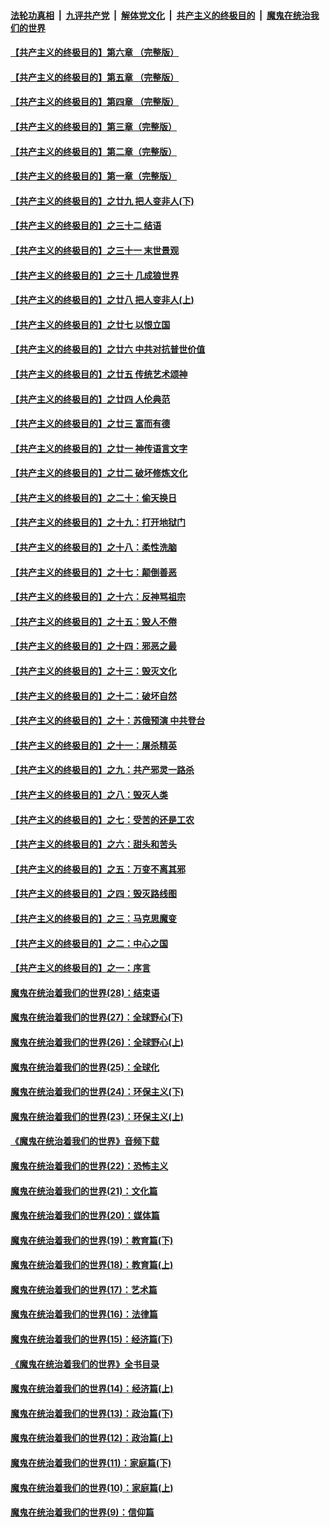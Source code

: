 ####  [法轮功真相](../../../../basic/blob/master/README.md?t=09210539) &nbsp;|&nbsp; [九评共产党](../../../../9ping.md/blob/master/README.md?t=09210539) &nbsp;|&nbsp; [解体党文化](../../../../jtdwh.md/blob/master/README.md?t=09210539)  &nbsp;|&nbsp; [共产主义的终极目的](../../../../gczydzjmd.md/blob/master/README.md?t=09210539) &nbsp;|&nbsp; [魔鬼在统治我们的世界](../../../../mgztzwmdsj.md/blob/master/README.md?t=09210539) 

#### [【共产主义的终极目的】第六章 （完整版）](../pages/nsc422/n11428913.md?t=09210539) 

#### [【共产主义的终极目的】第五章 （完整版）](../pages/nsc422/n11428912.md?t=09210539) 

#### [【共产主义的终极目的】第四章 （完整版）](../pages/nsc422/n11428907.md?t=09210539) 

#### [【共产主义的终极目的】第三章（完整版）](../pages/nsc422/n11428848.md?t=09210539) 

#### [【共产主义的终极目的】第二章（完整版）](../pages/nsc422/n11428831.md?t=09210539) 

#### [【共产主义的终极目的】第一章（完整版）](../pages/nsc422/n11417651.md?t=09210539) 

#### [【共产主义的终极目的】之廿九 把人变非人(下)](../pages/nsc422/n11344140.md?t=09210539) 

#### [【共产主义的终极目的】之三十二 结语](../pages/nsc422/n11360535.md?t=09210539) 

#### [【共产主义的终极目的】之三十一 末世景观](../pages/nsc422/n11351129.md?t=09210539) 

#### [【共产主义的终极目的】之三十 几成狼世界](../pages/nsc422/n11348280.md?t=09210539) 

#### [【共产主义的终极目的】之廿八 把人变非人(上)](../pages/nsc422/n11340492.md?t=09210539) 

#### [【共产主义的终极目的】之廿七 以恨立国](../pages/nsc422/n11336944.md?t=09210539) 

#### [【共产主义的终极目的】之廿六 中共对抗普世价值](../pages/nsc422/n11324785.md?t=09210539) 

#### [【共产主义的终极目的】之廿五 传统艺术颂神](../pages/nsc422/n11296396.md?t=09210539) 

#### [【共产主义的终极目的】之廿四 人伦典范](../pages/nsc422/n11296397.md?t=09210539) 

#### [【共产主义的终极目的】之廿三 富而有德](../pages/nsc422/n11283598.md?t=09210539) 

#### [【共产主义的终极目的】之廿一 神传语言文字](../pages/nsc422/n11263265.md?t=09210539) 

#### [【共产主义的终极目的】之廿二 破坏修炼文化](../pages/nsc422/n11245728.md?t=09210539) 

#### [【共产主义的终极目的】之二十：偷天换日](../pages/nsc422/n11238846.md?t=09210539) 

#### [【共产主义的终极目的】之十九：打开地狱门](../pages/nsc422/n11206376.md?t=09210539) 

#### [【共产主义的终极目的】之十八：柔性洗脑](../pages/nsc422/n11199994.md?t=09210539) 

#### [【共产主义的终极目的】之十七：颠倒善恶](../pages/nsc422/n11179782.md?t=09210539) 

#### [【共产主义的终极目的】之十六：反神骂祖宗](../pages/nsc422/n11166798.md?t=09210539) 

#### [【共产主义的终极目的】之十五：毁人不倦](../pages/nsc422/n11166792.md?t=09210539) 

#### [【共产主义的终极目的】之十四：邪恶之最](../pages/nsc422/n11150249.md?t=09210539) 

#### [【共产主义的终极目的】之十三：毁灭文化](../pages/nsc422/n11135227.md?t=09210539) 

#### [【共产主义的终极目的】之十二：破坏自然](../pages/nsc422/n11135214.md?t=09210539) 

#### [【共产主义的终极目的】之十：苏俄预演 中共登台](../pages/nsc422/n11118424.md?t=09210539) 

#### [【共产主义的终极目的】之十一：屠杀精英](../pages/nsc422/n11118442.md?t=09210539) 

#### [【共产主义的终极目的】之九：共产邪灵一路杀](../pages/nsc422/n11114139.md?t=09210539) 

#### [【共产主义的终极目的】之八：毁灭人类](../pages/nsc422/n11108503.md?t=09210539) 

#### [【共产主义的终极目的】之七：受苦的还是工农](../pages/nsc422/n11101809.md?t=09210539) 

#### [【共产主义的终极目的】之六：甜头和苦头](../pages/nsc422/n11096971.md?t=09210539) 

#### [【共产主义的终极目的】之五：万变不离其邪](../pages/nsc422/n11091285.md?t=09210539) 

#### [【共产主义的终极目的】之四：毁灭路线图](../pages/nsc422/n11086284.md?t=09210539) 

#### [【共产主义的终极目的】之三：马克思魔变](../pages/nsc422/n11061941.md?t=09210539) 

#### [【共产主义的终极目的】之二：中心之国](../pages/nsc422/n11047728.md?t=09210539) 

#### [【共产主义的终极目的】之一：序言](../pages/nsc422/n11086077.md?t=09210539) 

#### [魔鬼在统治着我们的世界(28)：结束语](../pages/nsc422/n10936246.md?t=09210539) 

#### [魔鬼在统治着我们的世界(27)：全球野心(下)](../pages/nsc422/n10928319.md?t=09210539) 

#### [魔鬼在统治着我们的世界(26)：全球野心(上)](../pages/nsc422/n10900318.md?t=09210539) 

#### [魔鬼在统治着我们的世界(25)：全球化](../pages/nsc422/n10788205.md?t=09210539) 

#### [魔鬼在统治着我们的世界(24)：环保主义(下)](../pages/nsc422/n10695307.md?t=09210539) 

#### [魔鬼在统治着我们的世界(23)：环保主义(上)](../pages/nsc422/n10688613.md?t=09210539) 

#### [《魔鬼在统治着我们的世界》音频下载](../pages/nsc422/n10635553.md?t=09210539) 

#### [魔鬼在统治着我们的世界(22)：恐怖主义](../pages/nsc422/n10614727.md?t=09210539) 

#### [魔鬼在统治着我们的世界(21)：文化篇](../pages/nsc422/n10597706.md?t=09210539) 

#### [魔鬼在统治着我们的世界(20)：媒体篇](../pages/nsc422/n10586579.md?t=09210539) 

#### [魔鬼在统治着我们的世界(19)：教育篇(下)](../pages/nsc422/n10564808.md?t=09210539) 

#### [魔鬼在统治着我们的世界(18)：教育篇(上)](../pages/nsc422/n10526970.md?t=09210539) 

#### [魔鬼在统治着我们的世界(17)：艺术篇](../pages/nsc422/n10499093.md?t=09210539) 

#### [魔鬼在统治着我们的世界(16)：法律篇](../pages/nsc422/n10485969.md?t=09210539) 

#### [魔鬼在统治着我们的世界(15)：经济篇(下)](../pages/nsc422/n10469975.md?t=09210539) 

#### [《魔鬼在统治着我们的世界》全书目录](../pages/nsc422/n10464261.md?t=09210539) 

#### [魔鬼在统治着我们的世界(14)：经济篇(上)](../pages/nsc422/n10457370.md?t=09210539) 

#### [魔鬼在统治着我们的世界(13)：政治篇(下)](../pages/nsc422/n10448270.md?t=09210539) 

#### [魔鬼在统治着我们的世界(12)：政治篇(上)](../pages/nsc422/n10444576.md?t=09210539) 

#### [魔鬼在统治着我们的世界(11)：家庭篇(下)](../pages/nsc422/n10440961.md?t=09210539) 

#### [魔鬼在统治着我们的世界(10)：家庭篇(上)](../pages/nsc422/n10435448.md?t=09210539) 

#### [魔鬼在统治着我们的世界(9)：信仰篇](../pages/nsc422/n10432159.md?t=09210539) 

